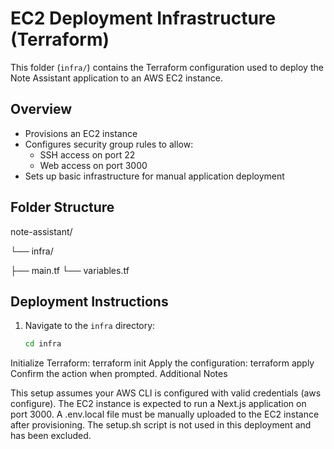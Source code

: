 # EC2 Deployment Infrastructure (Terraform)

This folder (`infra/`) contains the Terraform configuration used to deploy the Note Assistant application to an AWS EC2 instance.

## Overview

- Provisions an EC2 instance
- Configures security group rules to allow:
  - SSH access on port 22
  - Web access on port 3000
- Sets up basic infrastructure for manual application deployment

## Folder Structure

note-assistant/

└── infra/

├── main.tf
└── variables.tf


## Deployment Instructions

1. Navigate to the `infra` directory:
   ```bash
   cd infra
Initialize Terraform:
terraform init
Apply the configuration:
terraform apply
Confirm the action when prompted.
Additional Notes

This setup assumes your AWS CLI is configured with valid credentials (aws configure).
The EC2 instance is expected to run a Next.js application on port 3000.
A .env.local file must be manually uploaded to the EC2 instance after provisioning.
The setup.sh script is not used in this deployment and has been excluded.
